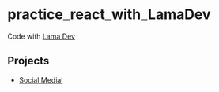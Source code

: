 # practice_react_with_LamaDev
Code with [Lama Dev](https://www.youtube.com/@LamaDev/featured)

## Projects
- [Social Medial](https://github.com/jason-ku-8313/practice_react_with_LamaDev/tree/social-media)
